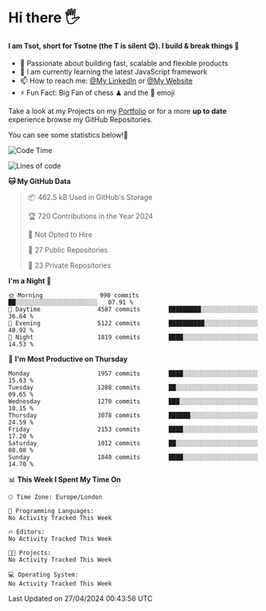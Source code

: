 # Hi there :raised_hand_with_fingers_splayed:
#### I am Tsot, short for Tsotne (the T is silent :wink:). I build & break things :space_invader:
- :telescope: Passionate about building fast, scalable and flexible products
- :seedling: I am currently learning the latest JavaScript framework 
- :mailbox: How to reach me: [@My LinkedIn](https://www.linkedin.com/in/tsotne-gvadzabia/) or [@My Website](https://tsotne.co.uk/contact)
- :zap: Fun Fact: Big Fan of chess ♟ and the 👾 emoji

Take a look at my Projects on my [Portfolio](https://tsotne.co.uk/) or for a more **up to date** experience browse my GitHub Repositories.

You can see some statistics below!:space_invader:
<!--START_SECTION:waka-->
![Code Time](http://img.shields.io/badge/Code%20Time-761%20hrs%202%20mins-blue)

![Lines of code](https://img.shields.io/badge/From%20Hello%20World%20I%27ve%20Written-5.6%20million%20lines%20of%20code-blue)

**🐱 My GitHub Data** 

> 📦 462.5 kB Used in GitHub's Storage 
 > 
> 🏆 720 Contributions in the Year 2024
 > 
> 🚫 Not Opted to Hire
 > 
> 📜 27 Public Repositories 
 > 
> 🔑 23 Private Repositories 
 > 
**I'm a Night 🦉** 

```text
🌞 Morning                990 commits         ██░░░░░░░░░░░░░░░░░░░░░░░   07.91 % 
🌆 Daytime                4587 commits        █████████░░░░░░░░░░░░░░░░   36.64 % 
🌃 Evening                5122 commits        ██████████░░░░░░░░░░░░░░░   40.92 % 
🌙 Night                  1819 commits        ████░░░░░░░░░░░░░░░░░░░░░   14.53 % 
```
📅 **I'm Most Productive on Thursday** 

```text
Monday                   1957 commits        ████░░░░░░░░░░░░░░░░░░░░░   15.63 % 
Tuesday                  1208 commits        ██░░░░░░░░░░░░░░░░░░░░░░░   09.65 % 
Wednesday                1270 commits        ███░░░░░░░░░░░░░░░░░░░░░░   10.15 % 
Thursday                 3078 commits        ██████░░░░░░░░░░░░░░░░░░░   24.59 % 
Friday                   2153 commits        ████░░░░░░░░░░░░░░░░░░░░░   17.20 % 
Saturday                 1012 commits        ██░░░░░░░░░░░░░░░░░░░░░░░   08.08 % 
Sunday                   1840 commits        ████░░░░░░░░░░░░░░░░░░░░░   14.70 % 
```


📊 **This Week I Spent My Time On** 

```text
🕑︎ Time Zone: Europe/London

💬 Programming Languages: 
No Activity Tracked This Week

🔥 Editors: 
No Activity Tracked This Week

🐱‍💻 Projects: 
No Activity Tracked This Week

💻 Operating System: 
No Activity Tracked This Week
```


 Last Updated on 27/04/2024 00:43:56 UTC
<!--END_SECTION:waka-->
